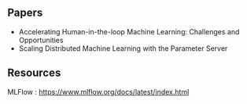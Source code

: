 
Papers 
------

 - Accelerating Human-in-the-loop Machine Learning: Challenges and Opportunities
 - Scaling Distributed Machine Learning with the Parameter Server


Resources
---------

MLFlow : https://www.mlflow.org/docs/latest/index.html

